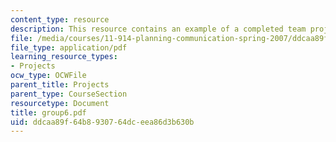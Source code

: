 ```yaml
---
content_type: resource
description: This resource contains an example of a completed team project.
file: /media/courses/11-914-planning-communication-spring-2007/ddcaa89f64b8930764dceea86d3b630b_group6.pdf
file_type: application/pdf
learning_resource_types:
- Projects
ocw_type: OCWFile
parent_title: Projects
parent_type: CourseSection
resourcetype: Document
title: group6.pdf
uid: ddcaa89f-64b8-9307-64dc-eea86d3b630b
---
```

